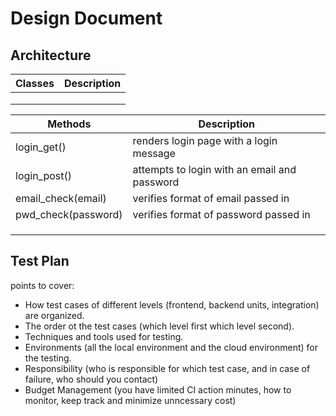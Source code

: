 # Design Document

## Architecture

| Classes | Description  |
|---------|--------------|
|   |   |
|   |   |
|   |   |

| Methods  | Description  |
|---------|--------------|
| login_get()  | renders login page with a login message  |
| login_post()  | attempts to login with an email and password  |
| email_check(email) | verifies format of email passed in |
| pwd_check(password)  | verifies format of password passed in  |
|   |   |
|   |   |
|   |   |

## Test Plan

points to cover:
- How test cases of different levels (frontend, backend units, integration) are organized.
- The order ot the test cases (which level first which level second).
- Techniques and tools used for testing.
- Environments (all the local environment and the cloud environment) for the testing.
- Responsibility (who is responsible for which test case, and in case of failure, who should you contact)
- Budget Management (you have limited CI action minutes, how to monitor, keep track and minimize unncessary cost)
